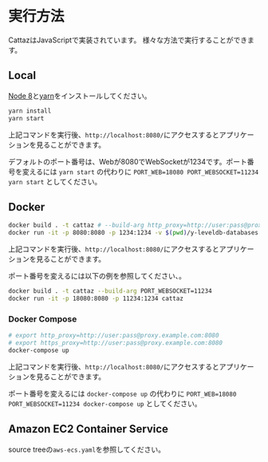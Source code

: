 # 実行方法

CattazはJavaScriptで実装されています。
様々な方法で実行することができます。

## Local

[Node 8](https://nodejs.org/en/download/)と[yarn](https://yarnpkg.com/en/docs/install)をインストールしてください。

```bash
yarn install
yarn start
```

上記コマンドを実行後、`http://localhost:8080/`にアクセスするとアプリケーションを見ることができます。

デフォルトのポート番号は、Webが8080でWebSocketが1234です。ポート番号を変えるには `yarn start` の代わりに `PORT_WEB=18080 PORT_WEBSOCKET=11234 yarn start` としてください。

## Docker

```bash
docker build . -t cattaz # --build-arg http_proxy=http://user:pass@proxy.example.com:8080 --build-arg https_proxy=http://user:pass@proxy.example.com:8080
docker run -it -p 8080:8080 -p 1234:1234 -v $(pwd)/y-leveldb-databases:/usr/src/app/y-leveldb-databases cattaz
```

上記コマンドを実行後、`http://localhost:8080/`にアクセスするとアプリケーションを見ることができます。

ポート番号を変えるには以下の例を参照してください、。

```bash
docker build . -t cattaz --build-arg PORT_WEBSOCKET=11234
docker run -it -p 18080:8080 -p 11234:1234 cattaz
```

### Docker Compose

```bash
# export http_proxy=http://user:pass@proxy.example.com:8080
# export https_proxy=http://user:pass@proxy.example.com:8080
docker-compose up
```

上記コマンドを実行後、`http://localhost:8080/`にアクセスするとアプリケーションを見ることができます。

ポート番号を変えるには `docker-compose up` の代わりに `PORT_WEB=18080 PORT_WEBSOCKET=11234 docker-compose up` としてください。

## Amazon EC2 Container Service

source treeの`aws-ecs.yaml`を参照してください。
